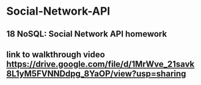 # Social-Network-API
## 18 NoSQL: Social Network API homework
## link to walkthrough video https://drive.google.com/file/d/1MrWve_21savk8L1yM5FVNNDdpg_8YaOP/view?usp=sharing
